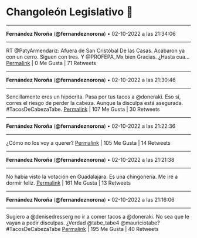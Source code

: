 # Changoleón Legislativo 🙈
*****
**Fernández Noroña** (**@fernandeznorona**) • 02-10-2022 a las 21:34:06
*****
RT @PatyArmendariz: Afuera de San Cristóbal De las Casas. Acabaron ya con un cerro. Siguen con tres. Y @PROFEPA_Mx bien Gracias. ¿Hasta cua…
[Permalink](https://twitter.com/fernandeznorona/status/1576807785672495109) | 0 Me Gusta | 71 Retweets
*****
**Fernández Noroña** (**@fernandeznorona**) • 02-10-2022 a las 21:30:46
*****
Sencillamente eres un hipócrita. Pasa por tus tacos a @doneraki. Eso sí, corres el riesgo de perder la cabeza. Aunque la disculpa está asegurada. #TacosDeCabezaTabe.
[Permalink](https://twitter.com/fernandeznorona/status/1576806945557688320) | 107 Me Gusta | 30 Retweets
*****
**Fernández Noroña** (**@fernandeznorona**) • 02-10-2022 a las 21:22:36
*****
¿Cómo no los voy a querer?
[Permalink](https://twitter.com/fernandeznorona/status/1576804890017296384) | 105 Me Gusta | 14 Retweets
*****
**Fernández Noroña** (**@fernandeznorona**) • 02-10-2022 a las 21:21:38
*****
No había visto la votación en Guadalajara. Es una chingonería. Me iré a dormir feliz.
[Permalink](https://twitter.com/fernandeznorona/status/1576804647708205058) | 161 Me Gusta | 13 Retweets
*****
**Fernández Noroña** (**@fernandeznorona**) • 02-10-2022 a las 21:16:06
*****
Sugiero a @denisedresserg no ir a comer tacos a @doneraki. No sea que le vayan a pedir disculpas. ¿Verdad @tabe_tabe4 @mauriciotabe? #TacosDeCabezaTabe
[Permalink](https://twitter.com/fernandeznorona/status/1576803255564177408) | 195 Me Gusta | 40 Retweets